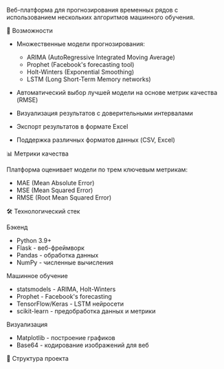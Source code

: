 Веб-платформа для прогнозирования временных рядов с использованием нескольких алгоритмов машинного обучения.

 🚀 Возможности

- Множественные модели прогнозирования:
  - ARIMA (AutoRegressive Integrated Moving Average)
  - Prophet (Facebook's forecasting tool)
  - Holt-Winters (Exponential Smoothing)
  - LSTM (Long Short-Term Memory networks)

- Автоматический выбор лучшей модели на основе метрик качества (RMSE)
- Визуализация результатов с доверительными интервалами
- Экспорт результатов в формате Excel
- Поддержка различных форматов данных (CSV, Excel)

 📊 Метрики качества

Платформа оценивает модели по трем ключевым метрикам:
- MAE (Mean Absolute Error)
- MSE (Mean Squared Error) 
- RMSE (Root Mean Squared Error)

 🛠 Технологический стек

 Бэкенд
- Python 3.9+
- Flask - веб-фреймворк
- Pandas - обработка данных
- NumPy - численные вычисления

 Машинное обучение
- statsmodels - ARIMA, Holt-Winters
- Prophet - Facebook's forecasting
- TensorFlow/Keras - LSTM нейросети
- scikit-learn - предобработка данных и метрики

 Визуализация
- Matplotlib - построение графиков
- Base64 - кодирование изображений для веб

 📁 Структура проекта
